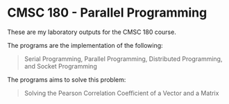 # CMSC 180 - Parallel Programming

These are my laboratory outputs for the CMSC 180 course.

The programs are the implementation of the following:

> Serial Programming, Parallel Programming, Distributed Programming, and Socket Programming

The programs aims to solve this problem:

> Solving the Pearson Correlation Coefficient of a Vector and a Matrix